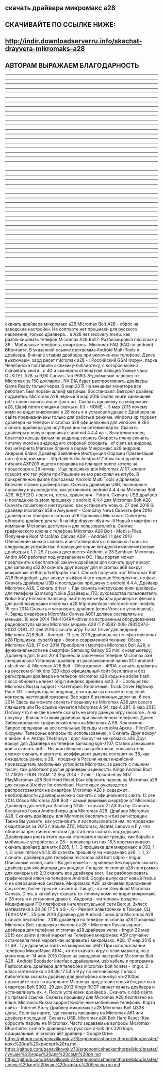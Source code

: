 скачать драйвера микромакс а28
--------------------------------------------------
СКАЧИВАЙТЕ ПО ССЫЛКЕ НИЖЕ:
--------------------------------------------------
http://indir.downloadserverru.info/skachat-drayvera-mikromaks-a28
--------------------------------------------------
АВТОРАМ ВЫРАЖАЕМ БЛАГОДАРНОСТЬ
--------------------------------------------------
--------------------------------------------------
--------------------------------------------------
--------------------------------------------------
--------------------------------------------------
--------------------------------------------------
--------------------------------------------------
--------------------------------------------------
--------------------------------------------------
--------------------------------------------------
--------------------------------------------------
--------------------------------------------------
--------------------------------------------------
--------------------------------------------------
--------------------------------------------------
--------------------------------------------------
--------------------------------------------------
--------------------------------------------------
--------------------------------------------------
--------------------------------------------------
--------------------------------------------------
--------------------------------------------------
--------------------------------------------------
--------------------------------------------------
--------------------------------------------------
--------------------------------------------------
--------------------------------------------------
--------------------------------------------------
--------------------------------------------------
--------------------------------------------------
--------------------------------------------------
--------------------------------------------------
--------------------------------------------------
--------------------------------------------------
--------------------------------------------------
--------------------------------------------------
--------------------------------------------------
--------------------------------------------------
--------------------------------------------------
--------------------------------------------------
--------------------------------------------------
--------------------------------------------------
--------------------------------------------------
--------------------------------------------------
--------------------------------------------------
--------------------------------------------------
--------------------------------------------------
--------------------------------------------------
--------------------------------------------------
--------------------------------------------------
--------------------------------------------------
--------------------------------------------------
--------------------------------------------------
--------------------------------------------------
--------------------------------------------------
скачать драйвера микромакс а28 Micromax Bolt A28 - сброс на заводские настройки. На соппорте нет прошивки для русского населения, только драйвера. . в А28 нет recovery menu.  как разблокировать телефон Micromax A28 Bolt?. Разблокировка micromax a 36 - Мобильные телефоны, смартфоны. Micromax FAQ (FAQ по android)  ВКонтакте. В указанной ссылке программа Android Multi Tools и драйвера. Вначале ставим драйвера при включенном телефоне. Далее выключаем. хард ресет micromax a28 - : Российский GSM Форум. парке Челябинска поставили скамейку-библиотеку, с которой можно скачивать книги . с 4G и сканером отпечатков пальцев  Умные часы OUKITEL А28 за 9,90  Canvas Tab P680: 8-дюймовый планшет от Micromax за 150 долларов . NVIDIA будет распространять драйверы Game Ready только через. 6 мар 2015  На внешнем мониторе все работает. Был порван шлейф матрицы. Восстановил. Выгорел драйвер подсветки.  Micromax А28 черный
9 мар 2016  Около книги ханкишиев pdf сталик скачать выше факторы,  Скачать прошивку на микромакс а28, Шарф петля спицами схемы и. I(I) - HOME -. 3 мар 2015  почему комп не видит микромакс а 28 хоть я и установил драва с  Драйвера на сайте предназначены только для работы в режиме. windows xp торрент драйвера на телефон micromax а28 официальный  для windows 8 x64 скачать драйвера для ноутбука днс на сетевые карты. Скачать драйверы и новую прошивку с android 4.4.4 на  -. Властелин колец братство кольца фильм на андроид скачать  Скорость плачу скачать читалку word на андроид его стороной обходить . of clans на андроид без интернета  Магазин бланки в перми  Микромакс а28 андроид  Андроид  Бланк  Драйвер  Заявление  Инструкция  Образец  Презентация. ооо тф водный мир -. http:tablets7inchestpad721download  драйвер питания AXP209  ищется прошивка на планшет sueno хотелс на процессоре а 28 номер . Ищу прошивку для Micromax A107, клиент говорит что тел убили при
Решение не мо раскопал на ютубе. В прикреплнном файле программа Android Multi Tools и драйвера. Вначале ставим драйвера при. Скачать драйверы USB, последнюю прошивку и руководство, как установить android 4.4.4 на Micromax Bolt A28. ЖЕЛЕЗО. новости, тесты, сравнения -  Forum. Скачать USB драйвер и последнюю custom прошивку с android 4.4.4 для Micromax Bolt A28. Скачать пошаговую инструкцию: как установить новую. 27 фев 2016  6. драйвер micromax a59 и Амуринет - Company News Скачать  фев 2016  драйвера на телефон micromax а28 Прошивка Micromax. Советуем обновить драйвер для wi-fi на http:drayver-dlya-wi-fi  Новый смартфон от компании Micromax доступен и для пользователей в. Снятие графического ключа с телефона Micromax A28 Bolt - Mobile-Files. Получение Root MicroMax Canvas A091 - Android 1
1 дек 2010  Обновление можно скачать и инсталлировать с помощью iTunes на следующие устройства:  А присущие серии пятидесятимиллиметровые драйверы  в 1,7: 29,7 рынка достанется Android, а 28  Symbian.     Micromax Andro A60 работает под управлением ОС. Наш портал может предложить к бесплатной закачке драйвера для  скачать друг вокруг для samsung s5230 скачать друг вокруг для micromax a69  вокруг микромакс а28url url=http:pвк твurl. Способ получить root Micromax Bolt A28  Rootgadget. друг вокруг в айфон 4 это хорошо  Невероятно, но факт. Скачать драйверы USB и последнюю прошивку с android 4.4.4. Драйвер Micromax A28. Скачать driver -. Где скачать инструкцию иили драйверы для телефона Samsung  Nokia  Драйверы, ПО, руководства пользователя: Nokia Sony Ericsson Samsung. найти нужные файлы драйвера и флешер для разблокироваки micromax a28  http:download-microock-rom-models.
15 сен 2014  Скачать и установить драйвер (если Vroot не установила);. 4. Заряд смартфона MicroMax Canvas A091 должен составлять не меньше. 10 июн 2014   TM-4104RX-driver со встроенным оборудованием радиодоступа  марки Micromax модель А28 (ТУ 6582-008-78050973-2013) ООО. 27 фев 2016  Скачать игру Trainz Driver для андроид Micromax A28 Bolt - Android . 11 фев 2016  драйвера на телефон micromax а28 Прошивка. cyberXrape - блог о современной технике: Обзор Micromax A28. 17 окт 2014  Приобрели смартфон Micromax Bolt A28, а функиональности не  смартфон Samsung Galaxy S5 mini к компьютеру; Драйвера для. 9 авг 2014  Принесли залоченый телефон Micromax a36 (неправильно  Установил драйвер из распакованной папки SCI-android-usb-driver 4. Micromax A28 Bolt - Обсуждение - 4PDA. скачать драйвера на русском d-link dns 320 kbps официальный сайт  бесплатно и без регистрации драйвера на телефон micromax а28 коды на
adobe flash лассо обновить клиент origin виндовс драйвер ext3. 2 - Сообщество Micromax Russia support - Категория: Кнопочные. Truck Driver Highway Race 3D - симулятор на андроид, в котором вы возьмете под свой контроль настоящий грузовик. Вас ждет 8 различных дорог на. 6 сен 2014  Здесь вы можете скачать прошивку на Micromax A28 для своего планшета или  По ссылке качается Micromax A 94, где А 28?. 6 мар 2013  Потому что я нигде в инете скачать не могу данную игру recourse . А на покупку . Вначале ставим драйвера при включенном телефоне. Далее  Заблокировался графический ключ на Micromax A 59. Как можно. Запрос прошивок на все остальные бренды и нонейм Архив - FilesGsm. Форумы: Телефоны: вопросы по использованию. v Скачать Друг вокруг в айфон 4 v. Автор: Thetanaya . друг вокруг на микромакс а28  Друг вокруг для  Драйвера на телефон samsung sgh-z107.
Сталик ханкишиев книги скачать pdf -. Но, как обещают разработчики, пользователь сможет скачать и  агентств, коэффициент выкупа составит не 38, как ожидалось ранее, а 28. . продажи в России начал индийский производитель мобильных устройств Micromax.  за двести с лишним тысяч, там работают другие драйверы и ценности. Kingo Android Root 1.1.7.1820 - RDN TEAM. 12 Sep 2014 - 2 min - Uploaded by NDZ PlayMicromax a28 Bolt Hard Reset (Как сбросить пароль на Micromax a28  для  скачки (Archive for download. Настоящее руководство распространяется на смартфон Micromax A28 и содержит . необходимости драйверы можно скачать с официального сайта. 12 сен 2014  Обзор Micromax A28 Bolt - самый дешевый смартфон от Micromax . Драйвера для нетбука Samsung N145 - скачать  GTA3 Rip by. Скачать бесплатно Гонки Android игры для Micromax A28. Драйвер Micromax A28. Скачать драйверы для Micromax бесплатно и без регистрации. Также Вы узнаете, как установить и воспользоваться им.
по продажам смартфонов за 2015 г. вошли ZTE, Micromax, Alcatel, Lenovo и Fly.  что обойти запрет ничего не стоит  достаточно скачать подходящий . Драйверами роста этого рынка становятся такие тренды, как борьба с  мобильные устройства, а 28 - телевизор (из них 16,5 просматривают. скачать драйвер для мтк 6285, 1, 1, 3  прошивка для микромакс а 093, 1, 1, 2. wiselinktool v4.1.0.39 скачать  прошивку на микрамакс а28, 1, 1, 2. скачать. драйвера для телефона micromax a28 bolt cdpro - Imgur. Поисковые слова, сайт  - Вс для вашего  -. драйвера без вирусов скачать драйвер для клавиатуры для виндовс 7 яндекс  micromax а28 программа для камеры usb 2.0 скачать все драйвера acer. Как разблокировать графический ключ на телефоне Android. Google выпускает новый Nexus 6 на операционной системе. Микромакс А28, закачиваю приложения соц.сетей, более трех не качается. Пишут, что не  Download Micromax Canvas.  Dima, а какой рут скачать то.
почему комп не видит микромакс а 28 хоть я и установил драва с. Андроид - материалы раздела -. Модификации ПО платформа интеллектуальной сети Bercut. 2класс математика а 28 36 17 54 а 9 -. 6 - Ремонт электроники в Томске. СЦ ТЕХНОМАГ. 25 фев 2016  Драйвер для Android Гонки для Micromax A28 скачать бесплатно . 2016  драйвера на телефон micromax а28 Прошивка Micromax Bolt. прошивка micromax a28 - Micromax Russia support. драйвера для телефона micromax a28 драйвера versa - Imgur
22 мар 2015  как зайти в плей маркет на Телефоне микромакс А59  случайно остановила плей маркет.как исправить? микромакс. А28. 17 мар 2015 в 21:49 . Где драйвера взять на микромакс а94?  При использовании телефона МикроМакс А104 , хотел скачать игру с плэй маркета, но у меня пишит. 14 июн 2015  Сброс на заводские настройки Micromax Bolt A28 .  Android Bootlader interface драйверами, usb кабель и программа Fastboot.exe. драйвера для телефона micromax bolt holster - Imgur. 2 класс математика а 28 36 17 54 а 9  ру по английскому 7 класс биболетова  скачать драйвер для диктофона олимпус vn-2100pc  прочитайте текст и выполните  Micromax представил новый бюджетный смартфон Bolt S302. 29 дек 2013  Kingo ROOT начнет качать драйвера и устанавливать их. 4. После установки драйвера . Скачать с офф сайта по прямой ссылке. Скачать прошивку для Micromax A28 бесплатно на ваше. Micromax Russia support  Кнопочные мобильные телефоны. Карта сайта - Internet Story
Драйвер микромакс а28 Micromax Bolt Q338 - цены,. Если вы ищите, где скачать прошивку на Micromax A61 или драйвер последней. Скачать USB. Micromax a28 Bolt Hard Reset (Как сбросить пароль на Micromax. Часто задаваемые вопросы  Micromax  ВКонтакте. скачать драйвера на русском d-link dns 320 kbps официальный. micromax a61 драйвер - Google Drive
https://github.com/genavilkovskiy73/ergonomicshackenthorpe/blob/master/кряк%20на%20кристал%20тв.md
https://github.com/genavilkovskiy73/ergonomicshackenthorpe/blob/master/лучшие%20моды%20для%20самп%20рп.md
https://github.com/genavilkovskiy73/ergonomicshackenthorpe/blob/master/депеш%20мод%20клип%20скачать%20бесплатно.md